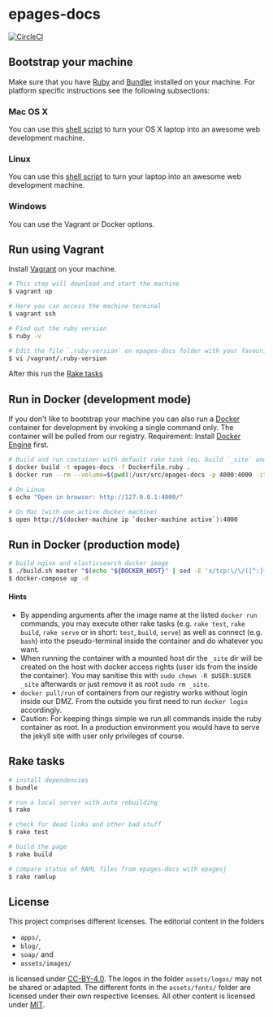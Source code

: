 # epages-docs

[![CircleCI](https://circleci.com/gh/ePages-de/epages-docs.svg?style=svg)](https://circleci.com/gh/ePages-de/epages-docs)

## Bootstrap your machine

Make sure that you have [Ruby][ruby] and [Bundler][bundler] installed on your machine.
For platform specific instructions see the following subsections:

### Mac OS X

You can use this [shell script][bootstrap-macosx] to turn your OS X laptop into an awesome web development machine.

### Linux

You can use this [shell script][bootstrap-linux] to turn your laptop into an awesome web development machine.

### Windows

You can use the Vagrant or Docker options.

## Run using Vagrant

Install [Vagrant][vagrant] on your machine.

~~~ bash
# This step will download and start the machine
$ vagrant up

# Here you can access the machine terminal
$ vagrant ssh

# Find out the ruby version
$ ruby -v

# Edit the file `.ruby-version` on epages-docs folder with your favourite editor and update with your version
$ vi /vagrant/.ruby-version
~~~

After this run the [Rake tasks](#rake-tasks)

## Run in Docker (development mode)

If you don't like to bootstrap your machine you can also run a [Docker][docker] container for development by invoking a single command only.
The container will be pulled from our registry.
Requirement: Install [Docker Engine][docker-engine] first.

~~~ bash
# Build and run container with default rake task (eq. build `_site` and serve via jekyll)
$ docker build -t epages-docs -f Dockerfile.ruby .
$ docker run --rm --volume=$(pwd):/usr/src/epages-docs -p 4000:4000 -it epages-docs dev

# On Linux
$ echo "Open in browser: http://127.0.0.1:4000/"

# On Mac (with one active docker machine)
$ open http://$(docker-machine ip `docker-machine active`):4000
~~~

## Run in Docker (production mode)

~~~ bash
# build nginx and elasticsearch docker image
$ ./build.sh master "$(echo "${DOCKER_HOST}" | sed -E 's/tcp:\/\/([^:]+):([0-9]+)/\1/'):9200"
$ docker-compose up -d
~~~

#### Hints

* By appending arguments after the image name at the listed `docker run` commands, you may execute other rake tasks (e.g. `rake test`, `rake build`, `rake serve` or in short: `test`, `build`, `serve`) as well as connect (e.g. `bash`) into the pseudo-terminal inside the container and do whatever you want.
* When running the container with a mounted host dir the `_site` dir will be created on the host with docker access rights (user ids from the inside the container).
You may sanitise this with `sudo chown -R $USER:$USER _site` afterwards or just remove it as root `sudo rm _site`.
* `docker pull/run` of containers from our registry works without login inside our DMZ.
From the outside you first need to run `docker login` accordingly.
* Caution: For keeping things simple we run all commands inside the ruby container as root.
In a production environment you would have to serve the jekyll site with user only privileges of course.

## Rake tasks

~~~ bash
# install dependencies
$ bundle

# run a local server with auto rebuilding
$ rake

# check for dead links and other bad stuff
$ rake test

# build the page
$ rake build

# compare status of RAML files from epages-docs with epagesj
$ rake ramlup
~~~

## License

This project comprises different licenses.
The editorial content in the folders

* `apps/`,
* `blog/`,
* `soap/` and
* `assets/images/`

is licensed under [CC-BY-4.0][license-cc-by-40].
The logos in the folder `assets/logos/` may not be shared or adapted.
The different fonts in the `assets/fonts/` folder are licensed under their own respective licenses.
All other content is licensed under [MIT][license-mit].

[epagesdocs]: http://developer.epages.com/
[ruby]: https://www.ruby-lang.org/
[bundler]: http://bundler.io/

[bootstrap-macosx]: https://github.com/thoughtbot/laptop
[bootstrap-linux]: https://github.com/thoughtbot/laptop/blob/3897ad81ee241cbff4501e779c8cde50de79e142/linux

[vagrant]: https://www.vagrantup.com/
[virtualbox]: https://www.virtualbox.org/

[docker]: https://www.docker.com/
[docker-engine]: https://docs.docker.com/engine/installation/

[license-cc-by-40]: http://creativecommons.org/licenses/by/4.0/
[license-mit]: http://opensource.org/licenses/MIT
